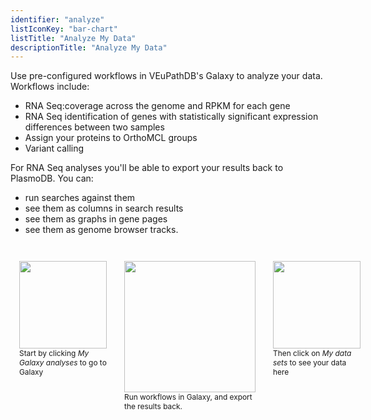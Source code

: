 ```yaml
---
identifier: "analyze"
listIconKey: "bar-chart"
listTitle: "Analyze My Data"
descriptionTitle: "Analyze My Data"
---
```

<div style="margin: auto; max-width: 51em;">
  <p>Use pre-configured workflows in VEuPathDB's Galaxy to analyze your data.  Workflows include:</p>
  <ul>
    <li>RNA Seq:coverage across the genome and RPKM for each gene</li>
    <li>RNA Seq identification of genes with statistically significant expression differences between two samples</li>
    <li>Assign your proteins to OrthoMCL groups</li>
    <li>Variant calling</li>
  </ul>

  <p>For RNA Seq analyses you'll be able to export your results back to PlasmoDB.  You can:</p>
  <ul>
    <li>run searches against them</li>
    <li>see them as columns in search results</li>
    <li>see them as graphs in gene pages</li>
    <li>see them as  genome browser tracks.</li> 
  </ul>

  <div style="display: flex; justify-content: space-between; margin-top: 3em;">
    <div style="width: 10em; margin: 0 1em;">
      <img style="width: 10em" src="{{ "/assets/images/features_tools/analyze1.png" | absolute_url }}"/>
      <div style="font-size: .85em">Start by clicking <em>My Galaxy analyses</em> to go to Galaxy</div>
    </div>
    <div style="width: 15em; margin: 0 1em;">
      <img style="width: 15em" src="{{ "/assets/images/features_tools/analyze2.png" | absolute_url }}"/>
      <div style="font-size: .85em">Run workflows in Galaxy, and export the results back.</div>
    </div>
    <div style="width: 10em; margin: 0 1em;">
      <img style="width: 10em" src="{{ "/assets/images/features_tools/analyze3.png" | absolute_url }}"/>
      <div style="font-size: .85em">Then click on <em>My data sets</em> to see your data here</div>
    </div>
  </div>

</div>



